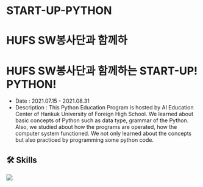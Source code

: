 # START-UP-PYTHON

# HUFS SW봉사단과 함께하
# HUFS SW봉사단과 함께하는 START-UP! PYTHON!
- Date : 2021.07.15 - 2021.08.31
- Description : This Python Education Program is hosted by AI Education Center of Hankuk University of Foreign High School. We learned about basic concepts of Python such as data type, grammar of the Python. Also, we studied about how the programs are operated, how the computer system functioned. We not only learned about the concepts but also practiced by programming some python code.

## 🛠️ Skills
<img src="https://img.shields.io/badge/Python-3776AB?style=flat-square&logo=Python&logoColor=white"/>
